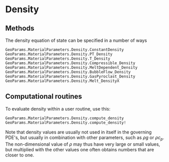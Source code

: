 # Density

## Methods
The density equation of state can be specified in a number of ways
```@docs
GeoParams.MaterialParameters.Density.ConstantDensity
GeoParams.MaterialParameters.Density.PT_Density
GeoParams.MaterialParameters.Density.T_Density
GeoParams.MaterialParameters.Density.Compressible_Density
GeoParams.MaterialParameters.Density.MeltDependent_Density
GeoParams.MaterialParameters.Density.BubbleFlow_Density
GeoParams.MaterialParameters.Density.GasPyroclast_Density
GeoParams.MaterialParameters.Density.Melt_DensityX
```
## Computational routines
To evaluate density within a user routine, use this:
```@docs
GeoParams.MaterialParameters.Density.compute_density
GeoParams.MaterialParameters.Density.compute_density!
```
Note that density values are usually not used in itself in the governing PDE's, but usually in combination with other parameters, such as $\rho g$ or $\rho c_p$. The non-dimensional value of $\rho$ may thus have very large or small values, but multiplied with the other values one often obtains numbers that are closer to one.
